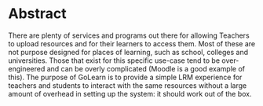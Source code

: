 # Abstract

There are plenty of services and programs out there for allowing Teachers to upload resources and for their learners to access them. Most of these are not purpose designed for places of learning, such as school, colleges and universities. Those that exist for this specific use-case tend to be over-engineered and can be overly complicated (Moodle is a good example of this). The purpose of GoLearn is to provide a simple LRM experience for teachers and students to interact with the same resources without a large amount of overhead in setting up the system: it should work out of the box.